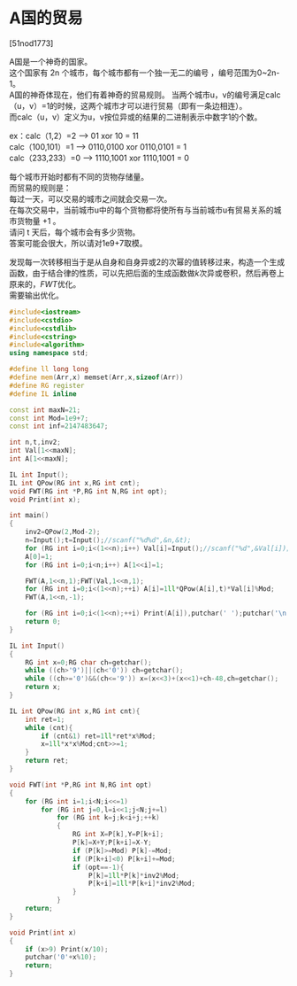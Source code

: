 # A国的贸易
[51nod1773]

A国是一个神奇的国家。  
这个国家有 2n 个城市，每个城市都有一个独一无二的编号 ，编号范围为0~2n-1。  
A国的神奇体现在，他们有着神奇的贸易规则。 
当两个城市u，v的编号满足calc（u，v）=1的时候，这两个城市才可以进行贸易（即有一条边相连）。  
而calc（u，v）定义为u，v按位异或的结果的二进制表示中数字1的个数。  

ex：calc（1,2）=2         ——> 01 xor 10 = 11  
       calc（100,101）=1 ——> 0110,0100 xor 0110,0101 = 1  
       calc（233,233）=0 ——> 1110,1001 xor 1110,1001 = 0  

每个城市开始时都有不同的货物存储量。  
而贸易的规则是：  
每过一天，可以交易的城市之间就会交易一次。  
在每次交易中，当前城市u中的每个货物都将使所有与当前城市u有贸易关系的城市货物量 +1 。  
请问 t 天后，每个城市会有多少货物。  
答案可能会很大，所以请对1e9+7取模。

发现每一次转移相当于是从自身和自身异或$2$的次幂的值转移过来，构造一个生成函数，由于结合律的性质，可以先把后面的生成函数做$k$次异或卷积，然后再卷上原来的，$FWT$优化。  
需要输出优化。

```cpp
#include<iostream>
#include<cstdio>
#include<cstdlib>
#include<cstring>
#include<algorithm>
using namespace std;

#define ll long long
#define mem(Arr,x) memset(Arr,x,sizeof(Arr))
#define RG register
#define IL inline

const int maxN=21;
const int Mod=1e9+7;
const int inf=2147483647;

int n,t,inv2;
int Val[1<<maxN];
int A[1<<maxN];

IL int Input();
IL int QPow(RG int x,RG int cnt);
void FWT(RG int *P,RG int N,RG int opt);
void Print(int x);

int main()
{
	inv2=QPow(2,Mod-2);
	n=Input();t=Input();//scanf("%d%d",&n,&t);
	for (RG int i=0;i<(1<<n);i++) Val[i]=Input();//scanf("%d",&Val[i]);
	A[0]=1;
	for (RG int i=0;i<n;i++) A[1<<i]=1;

	FWT(A,1<<n,1);FWT(Val,1<<n,1);
	for (RG int i=0;i<(1<<n);++i) A[i]=1ll*QPow(A[i],t)*Val[i]%Mod;
	FWT(A,1<<n,-1);

	for (RG int i=0;i<(1<<n);++i) Print(A[i]),putchar(' ');putchar('\n');
	return 0;
}

IL int Input()
{
	RG int x=0;RG char ch=getchar();
	while ((ch>'9')||(ch<'0')) ch=getchar();
	while ((ch>='0')&&(ch<='9')) x=(x<<3)+(x<<1)+ch-48,ch=getchar();
	return x;
}

IL int QPow(RG int x,RG int cnt){
	int ret=1;
	while (cnt){
		if (cnt&1) ret=1ll*ret*x%Mod;
		x=1ll*x*x%Mod;cnt>>=1;
	}
	return ret;
}

void FWT(int *P,RG int N,RG int opt)
{
	for (RG int i=1;i<N;i<<=1)
		for (RG int j=0,l=i<<1;j<N;j+=l)
			for (RG int k=j;k<i+j;++k)
			{
				RG int X=P[k],Y=P[k+i];
				P[k]=X+Y;P[k+i]=X-Y;
				if (P[k]>=Mod) P[k]-=Mod;
				if (P[k+i]<0) P[k+i]+=Mod;
				if (opt==-1){
					P[k]=1ll*P[k]*inv2%Mod;
					P[k+i]=1ll*P[k+i]*inv2%Mod;
				}
			}
	return;
}

void Print(int x)
{
	if (x>9) Print(x/10);
	putchar('0'+x%10);
	return;
}
```